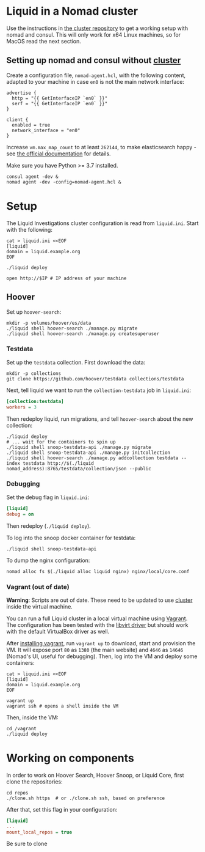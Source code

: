 # Liquid in a Nomad cluster

Use the instructions in [the cluster repository](https://github.com/liquidinvestigations/cluster) to get a working setup with nomad and consul. This will only work for x64 Linux machines, so for MacOS read the next section.


## Setting up nomad and consul without [cluster](https://github.com/liquidinvestigations/cluster)

Create a configuration file, `nomad-agent.hcl`, with the following content,
adapted to your machine in case `en0` is not the main network interface:

```hcl
advertise {
  http = "{{ GetInterfaceIP `en0` }}"
  serf = "{{ GetInterfaceIP `en0` }}"
}

client {
  enabled = true
  network_interface = "en0"
}
```

Increase `vm.max_map_count` to at least `262144`, to make elasticsearch happy -
see [the official documentation][] for details.

[the official documentation]: https://www.elastic.co/guide/en/elasticsearch/reference/current/docker.html#docker-cli-run-prod-mode

Make sure you have Python >= 3.7 installed.

```shell
consul agent -dev &
nomad agent -dev -config=nomad-agent.hcl &
```

# Setup

The Liquid Investigations cluster configuration is read from `liquid.ini`. Start with the following:

```shell
cat > liquid.ini <<EOF
[liquid]
domain = liquid.example.org
EOF

./liquid deploy

open http://$IP # IP address of your machine
```

## Hoover
Set up `hoover-search`:

```shell
mkdir -p volumes/hoover/es/data
./liquid shell hoover-search ./manage.py migrate
./liquid shell hoover-search ./manage.py createsuperuser
```

### Testdata
Set up the `testdata` collection. First download the data:

```shell
mkdir -p collections
git clone https://github.com/hoover/testdata collections/testdata
```

Next, tell liquid we want to run the `collection-testdata` job in `liquid.ini`:

```ini
[collection:testdata]
workers = 3
```

Then redeploy liquid, run migrations, and tell `hoover-search` about the new
collection:

```shell
./liquid deploy
# ... wait for the containers to spin up
./liquid shell snoop-testdata-api ./manage.py migrate
./liquid shell snoop-testdata-api ./manage.py initcollection
./liquid shell hoover-search ./manage.py addcollection testdata --index testdata http://$(./liquid nomad_address):8765/testdata/collection/json --public
```

### Debugging
Set the debug flag in `liquid.ini`:
```ini
[liquid]
debug = on
```

Then redeploy (`./liquid deploy`).

To log into the snoop docker container for testdata:
```shell
./liquid shell snoop-testdata-api
```

To dump the nginx configuration:
```shell
nomad alloc fs $(./liquid alloc liquid nginx) nginx/local/core.conf
```

### Vagrant (out of date)

__Warning__: Scripts are out of date. These need to be updated to use [cluster](https://github.com/liquidinvestigations/cluster) inside the virtual machine.

You can run a full Liquid cluster in a local virtual machine using [Vagrant][].
The configuration has been tested with the [libvirt driver][] but should work
with the default VirtualBox driver as well.

After [installing vagrant][], run `vagrant up` to download, start and provision
the VM. It will expose port `80` as `1380` (the main website) and `4646` as
`14646` (Nomad's UI, useful for debugging). Then, log into the VM and deploy
some containers:

```shell
cat > liquid.ini <<EOF
[liquid]
domain = liquid.example.org
EOF

vagrant up
vagrant ssh # opens a shell inside the VM
```

Then, inside the VM:
```shell
cd /vagrant
./liquid deploy
```

[Vagrant]: https://www.vagrantup.com
[libvirt driver]: https://github.com/vagrant-libvirt/vagrant-libvirt
[installing vagrant]: https://www.vagrantup.com/docs/installation/


# Working on components

In order to work on Hoover Search, Hoover Snoop, or Liquid Core, first clone the repositories:
```shell
cd repos
./clone.sh https  # or ./clone.sh ssh, based on preference
```

After that, set this flag in your configuration:

```ini
[liquid]
...
mount_local_repos = true
```

Be sure to clone 
